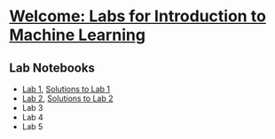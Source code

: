
# [Welcome: Labs for Introduction to Machine Learning](https://github.com/ai4socialgood/resources/blob/master/exercises/Welcome_%20Introduction%20to%20Machine%20Learning%20Labs.ipynb)



## Lab Notebooks

- [Lab 1](https://github.com/ai4socialgood/resources/blob/master/exercises/Lab_1_Loading_and_Understanding_Your_Data.ipynb),  [Solutions to Lab 1](https://github.com/ai4socialgood/resources/blob/master/exercises/Lab_1_solutions-Loading_and_Understanding_Your_Data.ipynb)
- [Lab 2](https://github.com/ai4socialgood/resources/blob/master/exercises/Lab%202-Training%20Your%20First%20Linear%20Regression%20Model.ipynb),  [Solutions to Lab 2](https://github.com/ai4socialgood/resources/blob/master/exercises/Lab%202_solutions-Training%20Your%20First%20Linear%20Regression%20Model.ipynb)
- Lab 3
- Lab 4
- Lab 5
